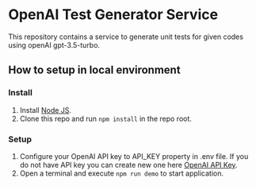 # OpenAI Test Generator Service

This repository contains a service to generate unit tests for given codes using openAI gpt-3.5-turbo.

## How to setup in local environment

### Install

1. Install [Node JS](https://nodejs.org/).
2. Clone this repo and run `npm install` in the repo root.

### Setup

1. Configure your OpenAI API key to API_KEY property in .env file. If you do not have API key you can create new one here [OpenAI API Key](https://platform.openai.com/account/api-keys/).
2. Open a terminal and execute `npm run demo` to start application.
